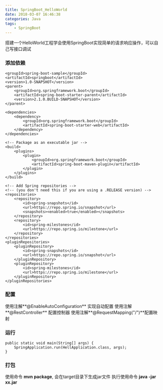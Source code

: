 ```yaml
---
title: SpringBoot_HelloWorld
date: 2018-03-07 16:46:38
categories: Java
tags:
    - SpringBoot
---
```


搭建一个HelloWorld工程学会使用SpringBoot实现简单的请求响应操作，可以自己写接口调试

<!-- more -->

### 添加依赖

 	<groupId>spring-boot-sample</groupId>
    <artifactId>springboot</artifactId>
    <version>1.0-SNAPSHOT</version>
    <parent>
        <groupId>org.springframework.boot</groupId>
        <artifactId>spring-boot-starter-parent</artifactId>
        <version>2.1.0.BUILD-SNAPSHOT</version>
    </parent>

    <dependencies>
        <dependency>
            <groupId>org.springframework.boot</groupId>
            <artifactId>spring-boot-starter-web</artifactId>
        </dependency>
    </dependencies>

    <!-- Package as an executable jar -->
    <build>
        <plugins>
            <plugin>
                <groupId>org.springframework.boot</groupId>
                <artifactId>spring-boot-maven-plugin</artifactId>
            </plugin>
        </plugins>
    </build>

    <!-- Add Spring repositories -->
    <!-- (you don't need this if you are using a .RELEASE version) -->
    <repositories>
        <repository>
            <id>spring-snapshots</id>
            <url>https://repo.spring.io/snapshot</url>
            <snapshots><enabled>true</enabled></snapshots>
        </repository>
        <repository>
            <id>spring-milestones</id>
            <url>https://repo.spring.io/milestone</url>
        </repository>
    </repositories>
    <pluginRepositories>
        <pluginRepository>
            <id>spring-snapshots</id>
            <url>https://repo.spring.io/snapshot</url>
        </pluginRepository>
        <pluginRepository>
            <id>spring-milestones</id>
            <url>https://repo.spring.io/milestone</url>
        </pluginRepository>
    </pluginRepositories>

### 配置
使用注解**@EnableAutoConfiguration** 实现自动配置
使用注解**@RestController** 配置控制器
使用注解**@RequestMapping("/")**配置映射

### 运行

    public static void main(String[] args) {
        SpringApplication.run(HellApplication.class, args);
    }

### 打包

使用命令 **mvn package**, 会在target目录下生成jar文件
执行使用命令 **java -jar xx.jar**

# 
